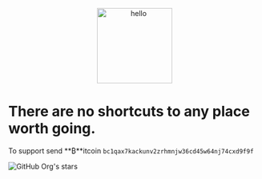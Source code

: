 <p align="center">
<img width="150" height="150" src="https://github.com/NeverWonderLand/NeverWonderLand/assets/64184513/403aed8d-247f-470c-9a2f-58626950326c" alt="hello"
</p>

# There are no shortcuts to any place worth going.
To support send **₿**itcoin ```bc1qax7kackunv2zrhmnjw36cd45w64nj74cxd9f9f```

<p align="left">
  <img alt="GitHub Org's stars" src="https://img.shields.io/github/stars/NeverWonderLand?style=social">&nbsp;&nbsp;&nbsp;&nbsp;
</p>
